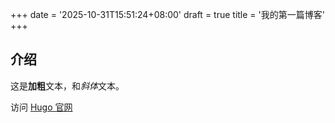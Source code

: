 +++
date = '2025-10-31T15:51:24+08:00'
draft = true
title = '我的第一篇博客'
+++
## 介绍

这是**加粗**文本，和*斜体*文本。

访问 [Hugo 官网](<https://gohugo.io>)

